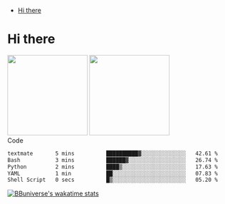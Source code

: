 <!--ts-->
* [Hi there](#hi-there)

<!-- Created by https://github.com/ekalinin/github-markdown-toc -->
<!-- Added by: runner, at: Wed Sep 27 04:19:34 UTC 2023 -->

<!--te-->


# Hi there

<!--
**BBuniverse/BBuniverse** is a ✨ _special_ ✨ repository because its `README.md` (this file) appears on your GitHub profile.

Here are some ideas to get you started:

- 🔭 I’m currently working on ...
- 🌱 I’m currently learning ...
- 👯 I’m looking to collaborate on ...
- 🤔 I’m looking for help with ...
- 💬 Ask me about ...
- 📫 How to reach me: ...
- 😄 Pronouns: ...
- ⚡ Fun fact: ...
-->


<div display="flex">
  <img src="https://github-readme-stats.vercel.app/api?username=BBuniverse&show_icons=true&count_private=true&theme=radical&hide_border=true" height="180"/>
  <img src="https://github-readme-stats.vercel.app/api/top-langs/?username=BBuniverse&layout=compact&theme=radical&hide_border=true" height="180"/>
</div
     

## Code
<!--START_SECTION:waka-->

```txt
textmate       5 mins          ██████████▓░░░░░░░░░░░░░░   42.61 %
Bash           3 mins          ██████▓░░░░░░░░░░░░░░░░░░   26.74 %
Python         2 mins          ████▒░░░░░░░░░░░░░░░░░░░░   17.63 %
YAML           1 min           ██░░░░░░░░░░░░░░░░░░░░░░░   07.83 %
Shell Script   0 secs          █▒░░░░░░░░░░░░░░░░░░░░░░░   05.20 %
```

<!--END_SECTION:waka-->
     
[![BBuniverse's wakatime stats](https://github-readme-stats.vercel.app/api/wakatime?username=BBuniverse)](https://github.com/anuraghazra/github-readme-stats)
